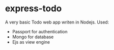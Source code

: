 # express-todo
A very basic Todo web app writen in Nodejs.
Used:
* Passport for authentication
* Mongo for database
* Ejs as view engine
